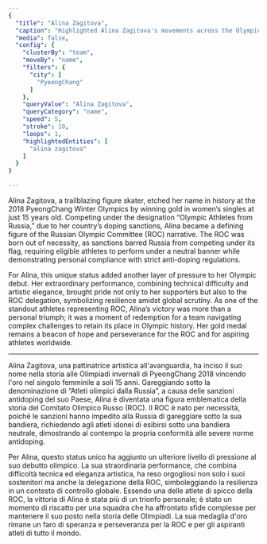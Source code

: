 ```yaml
---
{
  "title": "Alina Zagitova",
  "caption": "Highlighted Alina Zagitova's movements across the Olympic teams where she competed",
  "media": false,
  "config": {
    "clusterBy": "team",
    "moveBy": "name",
    "filters": {
      "city": [
        "PyeongChang"
      ]
    },
    "queryValue": "Alina Zagitova",
    "queryCategory": "name",
    "speed": 5,
    "stroke": 10,
    "loops": 1,
    "highlightedEntities": [
      "alina zagitova"
    ]
  }
}

---
```


Alina Zagitova, a trailblazing figure skater, etched her name in history at the 2018 PyeongChang Winter Olympics by winning gold in women’s singles at just 15 years old. Competing under the designation “Olympic Athletes from Russia,” due to her country’s doping sanctions, Alina became a defining figure of the Russian Olympic Committee (ROC) narrative. The ROC was born out of necessity, as sanctions barred Russia from competing under its flag, requiring eligible athletes to perform under a neutral banner while demonstrating personal compliance with strict anti-doping regulations.

For Alina, this unique status added another layer of pressure to her Olympic debut. Her extraordinary performance, combining technical difficulty and artistic elegance, brought pride not only to her supporters but also to the ROC delegation, symbolizing resilience amidst global scrutiny. As one of the standout athletes representing ROC, Alina’s victory was more than a personal triumph; it was a moment of redemption for a team navigating complex challenges to retain its place in Olympic history. Her gold medal remains a beacon of hope and perseverance for the ROC and for aspiring athletes worldwide.


---


Alina Zagitova, una pattinatrice artistica all'avanguardia, ha inciso il suo nome nella storia alle Olimpiadi invernali di PyeongChang 2018 vincendo l'oro nel singolo femminile a soli 15 anni. Gareggiando sotto la denominazione di “Atleti olimpici dalla Russia”, a causa delle sanzioni antidoping del suo Paese, Alina è diventata una figura emblematica della storia del Comitato Olimpico Russo (ROC). Il ROC è nato per necessità, poiché le sanzioni hanno impedito alla Russia di gareggiare sotto la sua bandiera, richiedendo agli atleti idonei di esibirsi sotto una bandiera neutrale, dimostrando al contempo la propria conformità alle severe norme antidoping.

Per Alina, questo status unico ha aggiunto un ulteriore livello di pressione al suo debutto olimpico. La sua straordinaria performance, che combina difficoltà tecnica ed eleganza artistica, ha reso orgogliosi non solo i suoi sostenitori ma anche la delegazione della ROC, simboleggiando la resilienza in un contesto di controllo globale. Essendo una delle atlete di spicco della ROC, la vittoria di Alina è stata più di un trionfo personale; è stato un momento di riscatto per una squadra che ha affrontato sfide complesse per mantenere il suo posto nella storia delle Olimpiadi. La sua medaglia d'oro rimane un faro di speranza e perseveranza per la ROC e per gli aspiranti atleti di tutto il mondo.

